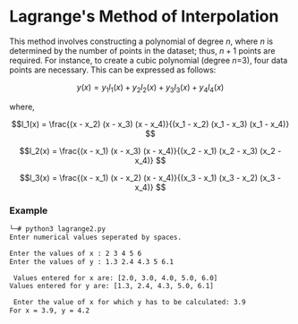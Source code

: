 # Lagrange's Method of Interpolation

This method involves constructing a polynomial of degree $n$, where $n$ is determined by the number of points in the dataset; thus, $n+1$ points are required. For instance, to create a cubic polynomial (degree $n$=3), four data points are necessary. This can be expressed as follows:

```math
y(x) = y_1l_1(x) + y_2l_2(x) + y_3l_3(x) + y_4l_4(x)
```
where, 
```math
l_1(x) = \frac{(x - x_2) (x - x_3) (x - x_4)}{(x_1 - x_2) (x_1 - x_3) (x_1 - x_4)} 
```
```math
l_2(x) = \frac{(x - x_1) (x - x_3) (x - x_4)}{(x_2 - x_1) (x_2 - x_3) (x_2 - x_4)} 
```
```math
l_3(x) = \frac{(x - x_1) (x - x_2) (x - x_4)}{(x_3 - x_1) (x_3 - x_2) (x_3 - x_4)} 
```

### Example 

```bash
└─# python3 lagrange2.py
Enter numerical values seperated by spaces.

Enter the values of x : 2 3 4 5 6
Enter the values of y : 1.3 2.4 4.3 5 6.1

 Values entered for x are: [2.0, 3.0, 4.0, 5.0, 6.0]
Values entered for y are: [1.3, 2.4, 4.3, 5.0, 6.1]

 Enter the value of x for which y has to be calculated: 3.9
For x = 3.9, y = 4.2
```



